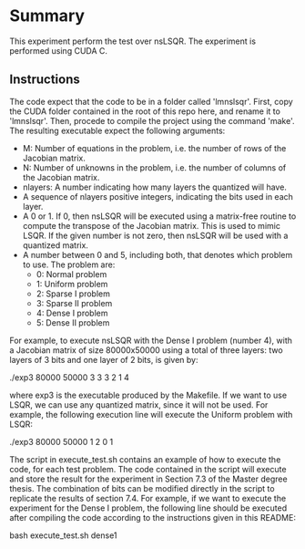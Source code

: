 # Summary
This experiment perform the test over nsLSQR. The experiment is performed using CUDA C.

## Instructions
The code expect that the code to be in a folder called 'lmnslsqr'. First, copy the CUDA folder contained in the root of this repo here, and rename it to 'lmnslsqr'. Then, procede to compile the project using the command 'make'. The resulting executable expect the following arguments:

* M: Number of equations in the problem, i.e. the number of rows of the Jacobian matrix.
* N: Number of unknowns in the problem, i.e. the number of columns of the Jacobian matrix.
* nlayers: A number indicating how many layers the quantized will have.
* A sequence of nlayers positive integers, indicating the bits used in each layer.
* A 0 or 1. If 0, then nsLSQR will be executed using a matrix-free routine to compute the transpose of the Jacobian matrix. This is used to mimic LSQR. If the given number is not zero, then nsLSQR will be used with a quantized matrix.
* A number between 0 and 5, including both, that denotes which problem to use. The problem are:
	* 0: Normal problem
	* 1: Uniform problem
	* 2: Sparse I problem
	* 3: Sparse II problem
	* 4: Dense I problem
	* 5: Dense II problem

For example, to execute nsLSQR with the Dense I problem (number 4), with a Jacobian matrix of size 80000x50000 using a total of three layers: two layers of 3 bits and one layer of 2 bits, is given by:

./exp3 80000 50000 3 3 3 2 1 4

where exp3 is the executable produced by the Makefile. If we want to use LSQR, we can use any quantized matrix, since it will not be used. For example, the following execution line will execute the Uniform problem with LSQR:

./exp3 80000 50000 1 2 0 1

The script in execute_test.sh contains an example of how to execute the code, for each test problem. The code contained in the script will execute
 and store the result for the experiment in Section 7.3 of the Master degree thesis. The combination of bits can be modified directly in the script to replicate the results of section 7.4. For example, if we want to execute the experiment for the Dense I problem, the following line should be executed after compiling the code according to the instructions given in this README:

 bash execute_test.sh dense1
 